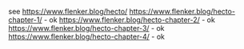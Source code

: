 see https://www.flenker.blog/hecto/
https://www.flenker.blog/hecto-chapter-1/ - ok
https://www.flenker.blog/hecto-chapter-2/ - ok
https://www.flenker.blog/hecto-chapter-3/ - ok
https://www.flenker.blog/hecto-chapter-4/ - ok
